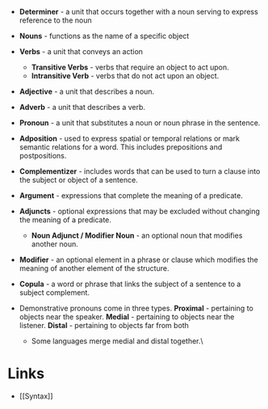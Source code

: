 * **Determiner** - a unit that occurs together with a noun serving to express reference to the noun
* **Nouns** - functions as the name of a specific object
* **Verbs** - a unit that conveys an action
	* **Transitive Verbs** - verbs that require an object to act upon.
	* **Intransitive Verb** - verbs that do not act upon an object.
* **Adjective** - a unit that describes a noun.
* **Adverb** - a unit that describes a verb.
* **Pronoun** - a unit that substitutes a noun or noun phrase in the sentence.
* **Adposition**  - used to express spatial or temporal relations or mark semantic relations for a word. This includes prepositions and postpositions.
* **Complementizer** - includes words that can be used to turn a clause into the subject or object of a sentence.
* **Argument** - expressions that complete the meaning of a predicate.
* **Adjuncts** - optional expressions that may be excluded without changing the meaning of a predicate.
	* **Noun Adjunct / Modifier Noun** - an optional noun that modifies another noun.
* **Modifier** - an optional element in a phrase or clause which modifies the meaning of another element of the structure. 
* **Copula** - a word or phrase that links the subject of a sentence to a subject complement.

* Demonstrative pronouns come in three types.  **Proximal** - pertaining to objects near the speaker. **Medial** - pertaining to objects near the listener. **Distal** - pertaining to objects far from both
	* Some languages merge medial and distal together.\

# Links
* [[Syntax]]